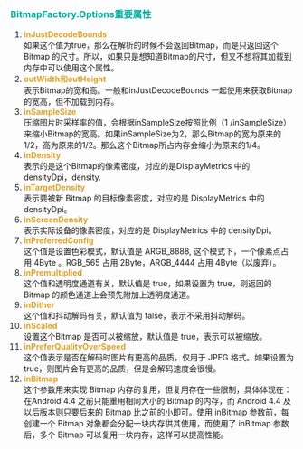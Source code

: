 ### <font color=#00ae9d>**BitmapFactory.Options重要属性**</font>
1. <font color=#dea32c>**inJustDecodeBounds**</font>   
   如果这个值为true，那么在解析的时候不会返回Bitmap，而是只返回这个Bitmap
   的尺寸。所以，如果只是想知道Bitmap的尺寸，但又不想将其加载到内存中可以使用这个属性。
2. <font color=#dea32c>**outWidth和outHeight**</font>  
   表示Bitmap的宽和高。一般和inJustDecodeBounds
   一起使用来获取Bitmap的宽高，但不加载到内存。
3. <font color=#dea32c>**inSampleSize**</font>  
   压缩图片时采样率的值，会根据inSampleSize按照比例（1
   /inSampleSize）来缩小Bitmap的宽高。如果inSampleSize为2，那么Bitmap的宽为原来的1/2，高为原来的1/2。那么这个Bitmap所占内存会缩小为原来的1/4。
4. <font color=#dea32c>**inDensity**</font>  
   表示的是这个Bitmap的像素密度，对应的是DisplayMetrics
   中的densityDpi，density.
5. <font color=#dea32c>**inTargetDensity**</font><br>表示要被新 
   Bitmap 的目标像素密度，对应的是 
   DisplayMetrics 中的 densityDpi。
6. <font color=#dea32c>**inScreenDensity**</font>  
   表示实际设备的像素密度，对应的是 DisplayMetrics 中的 
   densityDpi。
7. <font color=#dea32c>**inPreferredConfig**</font>  
   这个值是设置色彩模式，默认值是 ARGB_8888,
   这个模式下，一个像素点占用 4Byte 。RGB_565 占用 2Byte，ARGB_4444 占用 4Byte（以废弃）。
8. <font color=#dea32c>**inPremultiplied**</font>  
   这个值和透明度通道有关，默认值是 true，如果设置为 true，则返回的 
   Bitmap 的颜色通道上会预先附加上透明度通道。
9. <font color=#dea32c>**inDither**</font>  
   这个值和抖动解码有关，默认值为 false，表示不采用抖动解码。
10. <font color=#dea32c>**inScaled**</font><br>设置这个Bitmap 
    是否可以被缩放，默认值是 true，表示可以被缩放。
11. <font color=#dea32c>**inPreferQualityOverSpeed**</font><br>这个值表示是否在解码时图片有更高的品质，仅用于 JPEG 
    格式。如果设置为 true，则图片会有更高的品质，但是会解码速度会很慢。
12. <font color=#dea32c>**inBitmap**</font><br>这个参数用来实现 
    Bitmap 内存的复用，但复用存在一些限制，具体体现在：在Android 4.4 之前只能重用相同大小的 Bitmap 的内存，而 Android 4.4 及以后版本则只要后来的 Bitmap 比之前的小即可。使用 inBitmap 参数前，每创建一个 Bitmap 对象都会分配一块内存供其使用，而使用了 inBitmap 参数后，多个 Bitmap 可以复用一块内存，这样可以提高性能。
